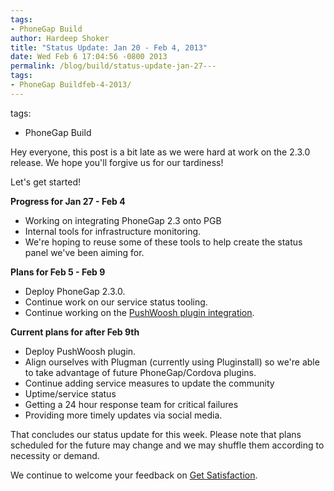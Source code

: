 ```yaml
---
tags:
- PhoneGap Build
author: Hardeep Shoker
title: "Status Update: Jan 20 - Feb 4, 2013"
date: Wed Feb 6 17:04:56 -0800 2013
permalink: /blog/build/status-update-jan-27---
tags:
- PhoneGap Buildfeb-4-2013/
---
```

tags:
- PhoneGap Build

Hey everyone, this post is a bit late as we were hard at work on the 2.3.0 release. We hope you'll forgive us for our tardiness!

Let's get started!

**Progress for Jan 27 - Feb 4**

- Working on integrating PhoneGap 2.3 onto PGB
- Internal tools for infrastructure monitoring.
- We're hoping to reuse some of these tools to help create the status panel we've been aiming for.


**Plans for Feb 5 - Feb 9**

- Deploy PhoneGap 2.3.0.
- Continue work on our service status tooling.
- Continue working on the [PushWoosh plugin integration](https://github.com/shaders/pushwoosh-phonegap-build-plugin).


**Current plans for after Feb 9th**

- Deploy PushWoosh plugin.
- Align ourselves with Plugman (currently using Pluginstall) so we're able to take advantage of future PhoneGap/Cordova plugins.
- Continue adding service measures to update the community 
- Uptime/service status
- Getting a 24 hour response team for critical failures
- Providing more timely updates via social media.


That concludes our status update for this week. Please note that plans scheduled for the future may change and we may shuffle them according to necessity or demand.

We continue to welcome your feedback on [Get Satisfaction](http://community.phonegap.com/nitobi).
